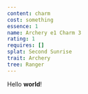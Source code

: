 ```yaml
---
content: charm
cost: something
essence: 1
name: Archery e1 Charm 3
rating: 1
requires: []
splat: Second Sunrise
trait: Archery
tree: Ranger
---
```


Hello **world**!
